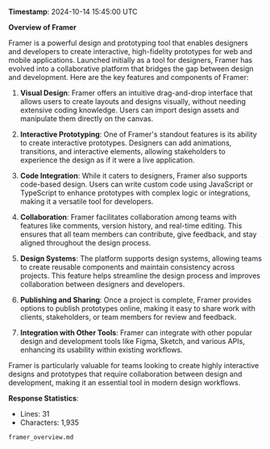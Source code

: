 **Timestamp**: 2024-10-14 15:45:00 UTC

**Overview of Framer**

Framer is a powerful design and prototyping tool that enables designers and developers to create interactive, high-fidelity prototypes for web and mobile applications. Launched initially as a tool for designers, Framer has evolved into a collaborative platform that bridges the gap between design and development. Here are the key features and components of Framer:

1. **Visual Design**: Framer offers an intuitive drag-and-drop interface that allows users to create layouts and designs visually, without needing extensive coding knowledge. Users can import design assets and manipulate them directly on the canvas.

2. **Interactive Prototyping**: One of Framer's standout features is its ability to create interactive prototypes. Designers can add animations, transitions, and interactive elements, allowing stakeholders to experience the design as if it were a live application.

3. **Code Integration**: While it caters to designers, Framer also supports code-based design. Users can write custom code using JavaScript or TypeScript to enhance prototypes with complex logic or integrations, making it a versatile tool for developers.

4. **Collaboration**: Framer facilitates collaboration among teams with features like comments, version history, and real-time editing. This ensures that all team members can contribute, give feedback, and stay aligned throughout the design process.

5. **Design Systems**: The platform supports design systems, allowing teams to create reusable components and maintain consistency across projects. This feature helps streamline the design process and improves collaboration between designers and developers.

6. **Publishing and Sharing**: Once a project is complete, Framer provides options to publish prototypes online, making it easy to share work with clients, stakeholders, or team members for review and feedback.

7. **Integration with Other Tools**: Framer can integrate with other popular design and development tools like Figma, Sketch, and various APIs, enhancing its usability within existing workflows.

Framer is particularly valuable for teams looking to create highly interactive designs and prototypes that require collaboration between design and development, making it an essential tool in modern design workflows.

**Response Statistics**:  
- Lines: 31  
- Characters: 1,935  

```md
framer_overview.md
```
